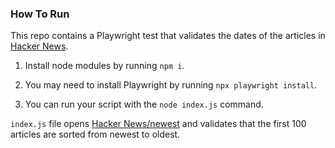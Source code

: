 ### How To Run

This repo contains a Playwright test that validates the dates of the articles in [Hacker News](https://news.ycombinator.com/).

1. Install node modules by running `npm i`.

2. You may need to install Playwright by running `npx playwright install`.

3. You can run your script with the `node index.js` command.

`index.js` file opens [Hacker News/newest](https://news.ycombinator.com/newest) and validates that the first 100 articles are sorted from newest to oldest.

